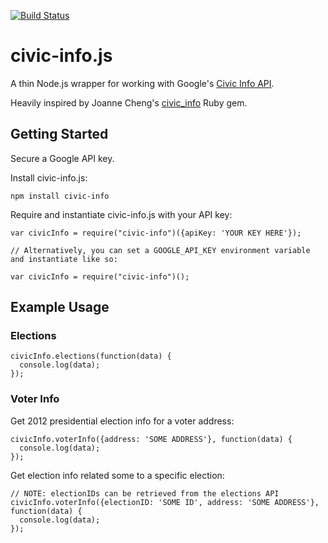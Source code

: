 [![Build Status](https://secure.travis-ci.org/mdb/civic-info.js.png)](http://travis-ci.org/mdb/civic-info.js)

# civic-info.js

A thin Node.js wrapper for working with Google's [Civic Info API](https://developers.google.com/civic-information).

Heavily inspired by Joanne Cheng's [civic_info](https://github.com/joannecheng/civic_info) Ruby gem.

## Getting Started

Secure a Google API key.

Install civic-info.js:
    
    npm install civic-info

Require and instantiate civic-info.js with your API key:

    var civicInfo = require("civic-info")({apiKey: 'YOUR KEY HERE'});

    // Alternatively, you can set a GOOGLE_API_KEY environment variable and instantiate like so:

    var civicInfo = require("civic-info")();

## Example Usage

### Elections

    civicInfo.elections(function(data) {
      console.log(data);
    });

### Voter Info

Get 2012 presidential election info for a voter address:

    civicInfo.voterInfo({address: 'SOME ADDRESS'}, function(data) {
      console.log(data);
    });

Get election info related some to a specific election:

    // NOTE: electionIDs can be retrieved from the elections API
    civicInfo.voterInfo({electionID: 'SOME ID', address: 'SOME ADDRESS'}, function(data) {
      console.log(data);
    });
